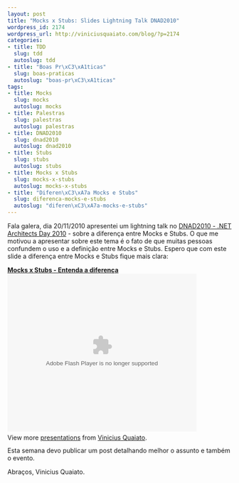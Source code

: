 ```yaml
--- 
layout: post
title: "Mocks x Stubs: Slides Lightning Talk DNAD2010"
wordpress_id: 2174
wordpress_url: http://viniciusquaiato.com/blog/?p=2174
categories: 
- title: TDD
  slug: tdd
  autoslug: tdd
- title: "Boas Pr\xC3\xA1ticas"
  slug: boas-praticas
  autoslug: "boas-pr\xC3\xA1ticas"
tags: 
- title: Mocks
  slug: mocks
  autoslug: mocks
- title: Palestras
  slug: palestras
  autoslug: palestras
- title: DNAD2010
  slug: dnad2010
  autoslug: dnad2010
- title: Stubs
  slug: stubs
  autoslug: stubs
- title: Mocks x Stubs
  slug: mocks-x-stubs
  autoslug: mocks-x-stubs
- title: "Diferen\xC3\xA7a Mocks e Stubs"
  slug: diferenca-mocks-e-stubs
  autoslug: "diferen\xC3\xA7a-mocks-e-stubs"
---
```

Fala galera, dia 20/11/2010 apresentei um lightning talk no [DNAD2010 - .NET Architects Day 2010](http://dnad.dotnetarchitects.net/dnad/2010/) - sobre a diferença entre Mocks e Stubs. O que me motivou a apresentar sobre este tema é o fato de que muitas pessoas confundem o uso e a definição entre Mocks e Stubs. Espero que com este slide a diferença entre Mocks e Stubs fique mais clara:<div style="width:425px" id="__ss_5852366">**[Mocks x Stubs - Entenda a diferença](http://www.slideshare.net/viniciusquaiato/mocks-x-stubs-entenda-a-diferena "Mocks x Stubs - Entenda a diferença")**<object id="__sse5852366" width="425" height="355"><param name="movie" value="http://static.slidesharecdn.com/swf/ssplayer2.swf?doc=mocksxstubs-101121113004-phpapp02&stripped_title=mocks-x-stubs-entenda-a-diferena&userName=viniciusquaiato" /><param name="allowFullScreen" value="true" /><param name="allowScriptAccess" value="always" /><embed name="__sse5852366" src="http://static.slidesharecdn.com/swf/ssplayer2.swf?doc=mocksxstubs-101121113004-phpapp02&stripped_title=mocks-x-stubs-entenda-a-diferena&userName=viniciusquaiato" type="application/x-shockwave-flash" allowscriptaccess="always" allowfullscreen="true" width="425" height="355"></embed></object><div style="padding:5px 0 12px">View more [presentations](http://www.slideshare.net/) from [Vinicius Quaiato](http://www.slideshare.net/viniciusquaiato).</div></div>Esta semana devo publicar um post detalhando melhor o assunto e também o evento.

Abraços,
Vinicius Quaiato.
